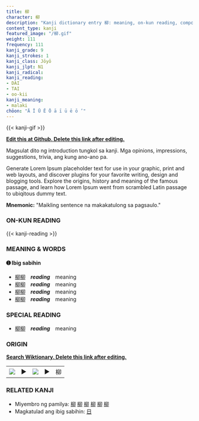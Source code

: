 ```yaml
---
title: 柳
character: 柳
description: "Kanji dictionary entry 柳: meaning, on-kun reading, compounds, origin, related kanji"
content_type: kanji
featured_image: "/柳.gif"
weight: 111
frequency: 111
kanji_grade: 9
kanji_strokes: 1
kanji_class: Jōyō
kanji_jlpt: N1
kanji_radical: 
kanji_reading: 
- DAI
- TAI
- oo-kii
kanji_meaning:
- malaki
chōon: "Ā Ī Ū Ē Ō ā ī ū ē ō ’"
---
```

[//]: # (Don't edit the line below. Kanji animated GIF code is automatically generated.)
{{< kanji-gif >}}

[//]: # (Edit below this line.)

**[Edit this at Github. Delete this link after editing.](https://github.com/tim0g/tim/tree/main/content/kanji/柳/index.md)**

Magsulat dito ng introduction tungkol sa kanji. Mga opinions, impressions, suggestions, trivia, ang kung ano-ano pa.

Generate Lorem Ipsum placeholder text for use in your graphic, print and web layouts, and discover plugins for your favorite writing, design and blogging tools. Explore the origins, history and meaning of the famous passage, and learn how Lorem Ipsum went from scrambled Latin passage to ubiqitous dummy text.
 
**Mnemonic:** "Maikling sentence na makakatulong sa pagsaulo."

### ON-KUN READING

[//]: # (Don't edit the line below. ON-KUN READING code is automatically generated.)
{{< kanji-reading >}}

### MEANING & WORDS

#### ➊ **Ibig sabihin**
  - [柳](../柳)[柳](../柳)　***reading***　meaning
  - [柳](../柳)[柳](../柳)　***reading***　meaning
  - [柳](../柳)[柳](../柳)　***reading***　meaning
  - [柳](../柳)[柳](../柳)　***reading***　meaning

### SPECIAL READING
  - [柳](../柳)[柳](../柳)　***reading***　meaning

### ORIGIN

**[Search Wiktionary. Delete this link after editing.](https://wiktionary.org/wiki/柳)**
<table class="kanji-table"><tr><td>
<img src="60px-柳-bronze.svg.png">
</td><td>▶</td><td>
<img src="60px-柳-oracle.svg.png">
</td><td>▶</td>
<td class="kanji-origin">柳</td>
</tr></table>

### RELATED KANJI
- Miyembro ng pamilya: [柳](../柳) [柳](../柳) [柳](../柳) [柳](../柳) [柳](../柳) [柳](../柳)
- Magkatulad ang ibig sabihin: [日](../日)
